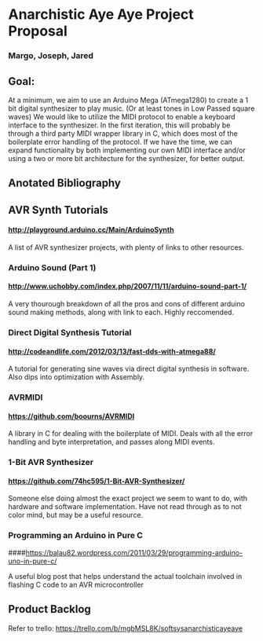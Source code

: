# Anarchistic Aye Aye Project Proposal
### Margo, Joseph, Jared

## Goal:
At a minimum, we aim to use an Arduino Mega (ATmega1280) to create a 1 bit digital synthesizer to play music. (Or at least tones in Low Passed square waves)
 We would like to utilize the MIDI protocol to enable a keyboard interface to the synthesizer.
 In the first iteration, this will probably be through a third party MIDI wrapper library in C, which does most of the boilerplate error handling of the protocol.
 If we have the time, we can expand functionality by both implementing our own MIDI interface and/or using a two or more bit architecture for the synthesizer, for better output.

## Anotated Bibliography

## AVR Synth Tutorials
#### http://playground.arduino.cc/Main/ArduinoSynth

A list of AVR synthesizer projects, with plenty of links to other resources.

### Arduino Sound (Part 1)
#### http://www.uchobby.com/index.php/2007/11/11/arduino-sound-part-1/

A very thourough breakdown of all the pros and cons of different arduino sound making methods, along with link to each. Highly reccomended.

### Direct Digital Synthesis Tutorial
#### http://codeandlife.com/2012/03/13/fast-dds-with-atmega88/

A tutorial for generating sine waves via direct digital synthesis in software. Also dips into optimization with Assembly.

### AVRMIDI
#### https://github.com/boourns/AVRMIDI

A library in C for dealing with the boilerplate of MIDI. Deals with all the error handling and byte interpretation, and passes along MIDI events.

### 1-Bit AVR Synthesizer
#### https://github.com/74hc595/1-Bit-AVR-Synthesizer/

Someone else doing almost the exact project we seem to want to do, with hardware and software implementation. Have not read through as to not color mind, but may be a useful resource.

### Programming an Arduino in Pure C
####https://balau82.wordpress.com/2011/03/29/programming-arduino-uno-in-pure-c/

A useful blog post that helps understand the actual toolchain involved in flashing C code to an AVR microcontroller

## Product Backlog

Refer to trello:
https://trello.com/b/mgbMSL8K/softsysanarchisticayeaye



